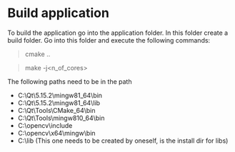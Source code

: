 # Build application

To build the application go into the application folder. In this folder create a build folder. Go into this folder and execute the following commands:

> cmake ..

> make -j<n_of_cores>

The following paths need to be in the path 
* C:\Qt\5.15.2\mingw81_64\bin
* C:\Qt\5.15.2\mingw81_64\lib
* C:\Qt\Tools\CMake_64\bin
* C:\Qt\Tools\mingw810_64\bin
* C:\opencv\include
* C:\opencv\x64\mingw\bin
* C:\lib (This one needs to be created by oneself, is the install dir for libs)